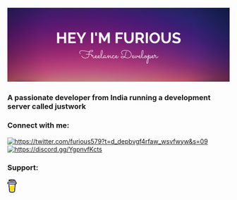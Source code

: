 ![banner](https://github.com/justw0rk/justw0rk/blob/main/furious.png)
<h3 align="left">A passionate developer from India running a development server called justwork</h3>

<h3 align="left">Connect with me:</h3>
<p align="left">
<a href="https://twitter.com/https://twitter.com/furious579?t=d_depbvgf4rfaw_wsvfwyw&s=09" target="blank"><img align="center" src="https://raw.githubusercontent.com/rahuldkjain/github-profile-readme-generator/master/src/images/icons/Social/twitter.svg" alt="https://twitter.com/furious579?t=d_depbvgf4rfaw_wsvfwyw&s=09" height="30" width="40" /></a>
<a href="https://discord.gg/https://discord.gg/YgpnvfKcts" target="blank"><img align="center" src="https://raw.githubusercontent.com/rahuldkjain/github-profile-readme-generator/master/src/images/icons/Social/discord.svg" alt="https://discord.gg/YgpnvfKcts" height="30" width="40" /></a>
</p>

<h3 align="left">Support:</h3>

<a href="https://www.buymeacoffee.com/furious"><img height="30" src="https://github.com/justw0rk/justw0rk/blob/main/bmc-logo.svg?raw=true"></a>&nbsp;&nbsp;

